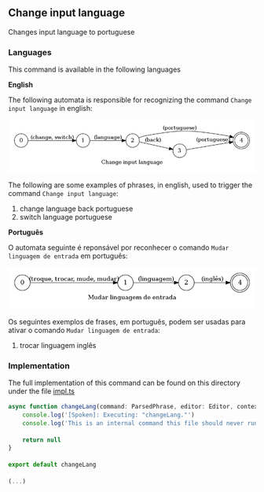 ## Change input language

Changes input language to portuguese

### Languages

This command is available in the following languages

**English**

The following automata is responsible for recognizing the command `Change input language` in english:

![English](phrase_en-US.png)

The following are some examples of phrases, in english, used to trigger the command `Change input language`:

1. change language back portuguese
2. switch language portuguese

**Português**

O automata seguinte é reponsável por reconhecer o comando `Mudar linguagem de entrada` em português:

![Português](phrase_pt-BR.png)

Os seguintes exemplos de frases, em português, podem ser usadas para ativar o comando `Mudar linguagem de entrada`:

1. trocar linguagem inglês

### Implementation

The full implementation of this command can be found on this directory under the file [impl.ts](impl.ts)

```typescript
async function changeLang(command: ParsedPhrase, editor: Editor, context: {}) {
    console.log('[Spoken]: Executing: "changeLang."')
    console.log('This is an internal command this file should never run!')

    return null
}

export default changeLang

(...)
```